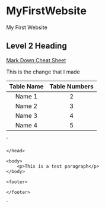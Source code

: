 # MyFirstWebsite
My First Website 

## Level 2 Heading

[Mark Down Cheat Sheet](https://www.markdownguide.org/cheat-sheet/)

This is the change that I made  

| Table Name | Table Numbers |
| :-----------: | :-----------: |
|Name 1 | 2 |    
|Name 2 | 3 |
|Name 3 | 4 |
|Name 4 | 5 |

`<html>
    <head>

    </head>

    <body>
        <p>This is a test paragraph</p>
    </body>

    <footer>

    </footer>
</html>`